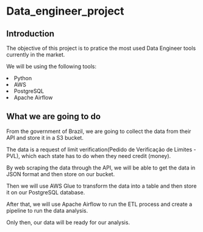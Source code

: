# Data_engineer_project


## Introduction

The objective of this project is to pratice the most used Data Engineer tools currently in the market.

We will be using the following tools:

<li>Python</li>
<li>AWS</li>
<li>PostgreSQL</li>
<li>Apache Airflow</li>

## What we are going to do

From the government of Brazil, we are going to collect the data from their API and store it in a S3 bucket.

The data is a request of limit verification(Pedido de Verificação de Limites - PVL), which each state has to do when they need credit (money).

By web scraping the data through the API, we will be able to get the data in JSON format and then store on our bucket.

Then we will use AWS Glue to transform the data into a table and then store it on our PostgreSQL database.

After that, we will use Apache Airflow to run the ETL process and create a pipeline to run the data analysis.

Only then, our data will be ready for our analysis. 



